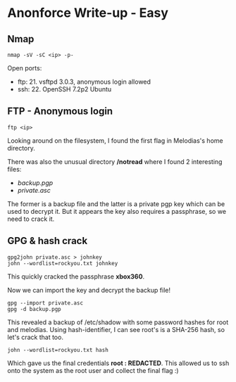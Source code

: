 # Anonforce Write-up - Easy

## Nmap

```
nmap -sV -sC <ip> -p-
```

Open ports:
- ftp: 21. vsftpd 3.0.3, anonymous login allowed
- ssh: 22. OpenSSH 7.2p2 Ubuntu


## FTP - Anonymous login

```
ftp <ip>
```

Looking around on the filesystem, I found the first flag in Melodias's home directory.

There was also the unusual directory **/notread** where I found 2 interesting files:
- *backup.pgp*
- *private.asc*

The former is a backup file and the latter is a private pgp key which can be used to decrypt it. But it appears the key also requires a passphrase, so we need to crack it.


## GPG & hash crack

```
gpg2john private.asc > johnkey
john --wordlist=rockyou.txt johnkey
```
This quickly cracked the passphrase **xbox360**.

Now we can import the key and decrypt the backup file!
```
gpg --import private.asc
gpg -d backup.pgp
```

This revealed a backup of /etc/shadow with some password hashes for root and melodias. Using hash-identifier, I can see root's is a SHA-256 hash, so let's crack that too.

```
john --wordlist=rockyou.txt hash
```

Which gave us the final credentials **root : REDACTED**. This allowed us to ssh onto the system as the root user and collect the final flag :)
